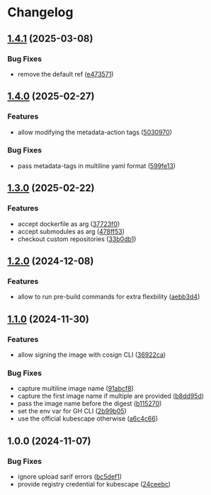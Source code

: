 # Changelog

## [1.4.1](https://github.com/meysam81/build-docker/compare/v1.4.0...v1.4.1) (2025-03-08)


### Bug Fixes

* remove the default ref ([e473571](https://github.com/meysam81/build-docker/commit/e473571d58e16b5ecd05aec7e34f83d38eff66a9))

## [1.4.0](https://github.com/meysam81/build-docker/compare/v1.3.0...v1.4.0) (2025-02-27)


### Features

* allow modifying the metadata-action tags ([5030970](https://github.com/meysam81/build-docker/commit/5030970ea45c74d5337da6335b2fefe0a5273fda))


### Bug Fixes

* pass metadata-tags in multiline yaml format ([599fe13](https://github.com/meysam81/build-docker/commit/599fe1329cf7af2fac97b23ff1b2e11561e122fb))

## [1.3.0](https://github.com/meysam81/build-docker/compare/v1.2.0...v1.3.0) (2025-02-22)


### Features

* accept dockerfile as arg ([37723f0](https://github.com/meysam81/build-docker/commit/37723f0fd37de980c89a00d0a70b58253113b784))
* accept submodules as arg ([478ff53](https://github.com/meysam81/build-docker/commit/478ff53a61a1c6c3c761e10565c51fdd86510546))
* checkout custom repositories ([33b0db1](https://github.com/meysam81/build-docker/commit/33b0db15967343a22b242246b8473cf9a38e3464))

## [1.2.0](https://github.com/meysam81/build-docker/compare/v1.1.0...v1.2.0) (2024-12-08)


### Features

* allow to run pre-build commands for extra flexbility ([aebb3d4](https://github.com/meysam81/build-docker/commit/aebb3d43d48adf1c29b1697bab0fca4d998ededd))

## [1.1.0](https://github.com/meysam81/build-docker/compare/v1.0.0...v1.1.0) (2024-11-30)


### Features

* allow signing the image with cosign CLI ([36922ca](https://github.com/meysam81/build-docker/commit/36922ca196fa8014520df9332eda1f3834efcf54))


### Bug Fixes

* capture multiline image name ([91abcf8](https://github.com/meysam81/build-docker/commit/91abcf81b1042c26554372d8949fbbc42c2a40ea))
* capture the first image name if multiple are provided ([b8dd95d](https://github.com/meysam81/build-docker/commit/b8dd95ddf77a75b2316af236f73bb31633d67e85))
* pass the image name before the digest ([b115270](https://github.com/meysam81/build-docker/commit/b11527060bc36512925f661b766c59d639d851c6))
* set the env var for GH CLI ([2b99b05](https://github.com/meysam81/build-docker/commit/2b99b055a34815b11b0ba565c0e514bba7455c4f))
* use the official kubescape otherwise ([a6c4c66](https://github.com/meysam81/build-docker/commit/a6c4c66f42e3afdbc86ec0b935fa1ecc6bdec1fa))

## 1.0.0 (2024-11-07)


### Bug Fixes

* ignore upload sarif errors ([bc5def1](https://github.com/meysam81/build-docker/commit/bc5def19024203a7a6bc17138495df4ae4f5cdf4))
* provide registry credential for kubescape ([24ceebc](https://github.com/meysam81/build-docker/commit/24ceebcec860cfe36ee77d9cccf285b4f58db014))
